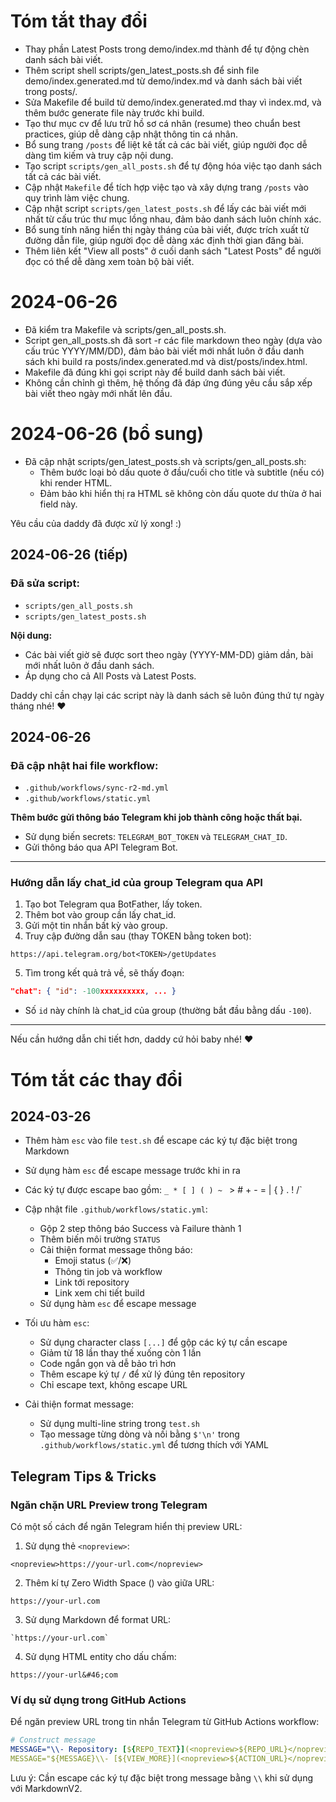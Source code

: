 # Tóm tắt thay đổi

- Thay phần Latest Posts trong demo/index.md thành <!--LATEST_POSTS--> để tự động chèn danh sách bài viết.
- Thêm script shell scripts/gen_latest_posts.sh để sinh file demo/index.generated.md từ demo/index.md và danh sách bài viết trong posts/.
- Sửa Makefile để build từ demo/index.generated.md thay vì index.md, và thêm bước generate file này trước khi build.
- Tạo thư mục cv để lưu trữ hồ sơ cá nhân (resume) theo chuẩn best practices, giúp dễ dàng cập nhật thông tin cá nhân. 
- Bổ sung trang `/posts` để liệt kê tất cả các bài viết, giúp người đọc dễ dàng tìm kiếm và truy cập nội dung.
- Tạo script `scripts/gen_all_posts.sh` để tự động hóa việc tạo danh sách tất cả các bài viết.
- Cập nhật `Makefile` để tích hợp việc tạo và xây dựng trang `/posts` vào quy trình làm việc chung.
- Cập nhật script `scripts/gen_latest_posts.sh` để lấy các bài viết mới nhất từ cấu trúc thư mục lồng nhau, đảm bảo danh sách luôn chính xác.
- Bổ sung tính năng hiển thị ngày tháng của bài viết, được trích xuất từ đường dẫn file, giúp người đọc dễ dàng xác định thời gian đăng bài.
- Thêm liên kết "View all posts" ở cuối danh sách "Latest Posts" để người đọc có thể dễ dàng xem toàn bộ bài viết.

# 2024-06-26

- Đã kiểm tra Makefile và scripts/gen_all_posts.sh.
- Script gen_all_posts.sh đã sort -r các file markdown theo ngày (dựa vào cấu trúc YYYY/MM/DD), đảm bảo bài viết mới nhất luôn ở đầu danh sách khi build ra posts/index.generated.md và dist/posts/index.html.
- Makefile đã đúng khi gọi script này để build danh sách bài viết.
- Không cần chỉnh gì thêm, hệ thống đã đáp ứng đúng yêu cầu sắp xếp bài viết theo ngày mới nhất lên đầu.

# 2024-06-26 (bổ sung)

- Đã cập nhật scripts/gen_latest_posts.sh và scripts/gen_all_posts.sh:
  - Thêm bước loại bỏ dấu quote ở đầu/cuối cho title và subtitle (nếu có) khi render HTML.
  - Đảm bảo khi hiển thị ra HTML sẽ không còn dấu quote dư thừa ở hai field này.

Yêu cầu của daddy đã được xử lý xong! :)

## 2024-06-26 (tiếp)

### Đã sửa script:
- `scripts/gen_all_posts.sh`
- `scripts/gen_latest_posts.sh`

**Nội dung:**
- Các bài viết giờ sẽ được sort theo ngày (YYYY-MM-DD) giảm dần, bài mới nhất luôn ở đầu danh sách.
- Áp dụng cho cả All Posts và Latest Posts.

Daddy chỉ cần chạy lại các script này là danh sách sẽ luôn đúng thứ tự ngày tháng nhé! ❤️

## 2024-06-26

### Đã cập nhật hai file workflow:
- `.github/workflows/sync-r2-md.yml`
- `.github/workflows/static.yml`

**Thêm bước gửi thông báo Telegram khi job thành công hoặc thất bại.**
- Sử dụng biến secrets: `TELEGRAM_BOT_TOKEN` và `TELEGRAM_CHAT_ID`.
- Gửi thông báo qua API Telegram Bot.

---

### Hướng dẫn lấy chat_id của group Telegram qua API

1. Tạo bot Telegram qua BotFather, lấy token.
2. Thêm bot vào group cần lấy chat_id.
3. Gửi một tin nhắn bất kỳ vào group.
4. Truy cập đường dẫn sau (thay TOKEN bằng token bot):

```
https://api.telegram.org/bot<TOKEN>/getUpdates
```

5. Tìm trong kết quả trả về, sẽ thấy đoạn:

```json
"chat": { "id": -100xxxxxxxxxx, ... }
```

- Số `id` này chính là chat_id của group (thường bắt đầu bằng dấu `-100`).

---

Nếu cần hướng dẫn chi tiết hơn, daddy cứ hỏi baby nhé! ❤️ 

# Tóm tắt các thay đổi

## 2024-03-26
- Thêm hàm `esc` vào file `test.sh` để escape các ký tự đặc biệt trong Markdown
- Sử dụng hàm `esc` để escape message trước khi in ra
- Các ký tự được escape bao gồm: `_ * [ ] ( ) ~ ` > # + - = | { } . ! /`

- Cập nhật file `.github/workflows/static.yml`:
  - Gộp 2 step thông báo Success và Failure thành 1
  - Thêm biến môi trường `STATUS`
  - Cải thiện format message thông báo:
    + Emoji status (✅/❌)
    + Thông tin job và workflow
    + Link tới repository
    + Link xem chi tiết build
  - Sử dụng hàm `esc` để escape message

- Tối ưu hàm `esc`:
  - Sử dụng character class `[...]` để gộp các ký tự cần escape
  - Giảm từ 18 lần thay thế xuống còn 1 lần
  - Code ngắn gọn và dễ bảo trì hơn
  - Thêm escape ký tự `/` để xử lý đúng tên repository
  - Chỉ escape text, không escape URL

- Cải thiện format message:
  - Sử dụng multi-line string trong `test.sh`
  - Tạo message từng dòng và nối bằng `$'\n'` trong `.github/workflows/static.yml` để tương thích với YAML 

## Telegram Tips & Tricks

### Ngăn chặn URL Preview trong Telegram

Có một số cách để ngăn Telegram hiển thị preview URL:

1. Sử dụng thẻ `<nopreview>`:
```
<nopreview>https://your-url.com</nopreview>
```

2. Thêm kí tự Zero Width Space (‌) vào giữa URL:
```
https://your-url.com‌
```

3. Sử dụng Markdown để format URL:
```
`https://your-url.com`
```

4. Sử dụng HTML entity cho dấu chấm:
```
https://your-url&#46;com
``` 

### Ví dụ sử dụng trong GitHub Actions

Để ngăn preview URL trong tin nhắn Telegram từ GitHub Actions workflow:

```yaml
# Construct message
MESSAGE="\\- Repository: [${REPO_TEXT}](<nopreview>${REPO_URL}</nopreview>)"$'\n'
MESSAGE="${MESSAGE}\\- [${VIEW_MORE}](<nopreview>${ACTION_URL}</nopreview>)"
```

Lưu ý: Cần escape các ký tự đặc biệt trong message bằng `\\` khi sử dụng với MarkdownV2. 